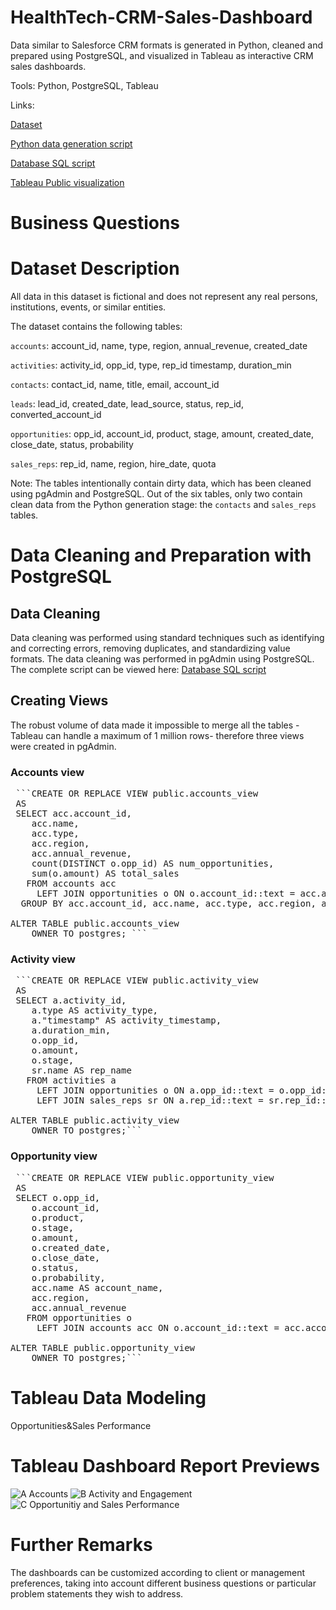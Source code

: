 # HealthTech-CRM-Sales-Dashboard
Data similar to Salesforce CRM formats is generated in Python, cleaned and prepared using PostgreSQL, and visualized in Tableau as interactive CRM sales dashboards.

Tools: Python, PostgreSQL, Tableau

Links: 

[Dataset](data)

[Python data generation script](python/generate_crm_data.py)

[Database SQL script](sql/healthtech-cmr-sales_sql.sql)

[Tableau Public visualization](https://public.tableau.com/app/profile/viktoria.zetko/viz/Healthcare-CRM-Sales/A_Accounts)

# Business Questions

# Dataset Description

All data in this dataset is fictional and does not represent any real persons, institutions, events, or similar entities.

The dataset contains the following tables:

`accounts`: account_id, name, type, region, annual_revenue, created_date

`activities`: activity_id, opp_id, type, rep_id timestamp, duration_min

`contacts`: contact_id, name, title, email, account_id

`leads`: lead_id, created_date, lead_source, status, rep_id, converted_account_id

`opportunities`: opp_id, account_id, product, stage, amount, created_date, close_date, status, probability

`sales_reps`: rep_id, name, region, hire_date, quota

Note:
The tables intentionally contain dirty data, which has been cleaned using pgAdmin and PostgreSQL. Out of the six tables, only two contain clean data from the Python generation stage: the `contacts` and `sales_reps` tables.

# Data Cleaning and Preparation with PostgreSQL
## Data Cleaning
Data cleaning was performed using standard techniques such as identifying and correcting errors, removing duplicates, and standardizing value formats. The data cleaning was performed in pgAdmin using PostgreSQL. The complete script can be viewed here: [Database SQL script](sql/healthtech-cmr-sales_sql.sql)

## Creating Views
The robust volume of data made it impossible to merge all the tables -Tableau can handle a maximum of 1 million rows- therefore three views were created in pgAdmin.
### Accounts view

<pre> ```CREATE OR REPLACE VIEW public.accounts_view
 AS
 SELECT acc.account_id,
    acc.name,
    acc.type,
    acc.region,
    acc.annual_revenue,
    count(DISTINCT o.opp_id) AS num_opportunities,
    sum(o.amount) AS total_sales
   FROM accounts acc
     LEFT JOIN opportunities o ON o.account_id::text = acc.account_id::text
  GROUP BY acc.account_id, acc.name, acc.type, acc.region, acc.annual_revenue;

ALTER TABLE public.accounts_view
    OWNER TO postgres; ```</pre>

### Activity view

<pre> ```CREATE OR REPLACE VIEW public.activity_view
 AS
 SELECT a.activity_id,
    a.type AS activity_type,
    a."timestamp" AS activity_timestamp,
    a.duration_min,
    o.opp_id,
    o.amount,
    o.stage,
    sr.name AS rep_name
   FROM activities a
     LEFT JOIN opportunities o ON a.opp_id::text = o.opp_id::text
     LEFT JOIN sales_reps sr ON a.rep_id::text = sr.rep_id::text;

ALTER TABLE public.activity_view
    OWNER TO postgres;```</pre>
### Opportunity view

<pre> ```CREATE OR REPLACE VIEW public.opportunity_view
 AS
 SELECT o.opp_id,
    o.account_id,
    o.product,
    o.stage,
    o.amount,
    o.created_date,
    o.close_date,
    o.status,
    o.probability,
    acc.name AS account_name,
    acc.region,
    acc.annual_revenue
   FROM opportunities o
     LEFT JOIN accounts acc ON o.account_id::text = acc.account_id::text;

ALTER TABLE public.opportunity_view
    OWNER TO postgres;```</pre>

# Tableau Data Modeling

Opportunities&Sales Performance

# Tableau Dashboard Report Previews

![A  Accounts](https://github.com/user-attachments/assets/3e81c6c9-e74c-4b07-8d93-bfe39d4e1b2c)
![B  Activity and Engagement](https://github.com/user-attachments/assets/4282041a-35e1-4065-bfa1-f1518a07a373)
![C  Opportunitiy and Sales Performance](https://github.com/user-attachments/assets/fdc4a47c-a3df-4051-b8f5-0fd580d46e8f)

# Further Remarks
The dashboards can be customized according to client or management preferences, taking into account different business questions or particular problem statements they wish to address.
